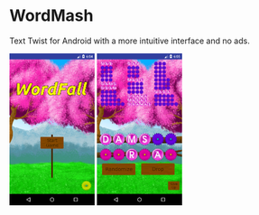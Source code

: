 # WordMash
Text Twist for Android with a more intuitive interface and no ads. 

<img src="https://github.com/idrios/WordMash/blob/master/Screenshot_1535997891.png" width="30%" height="30%"/>
<img src="https://github.com/idrios/WordMash/blob/master/Screenshot_1535997938.png" width="30%" height="30%"/>
